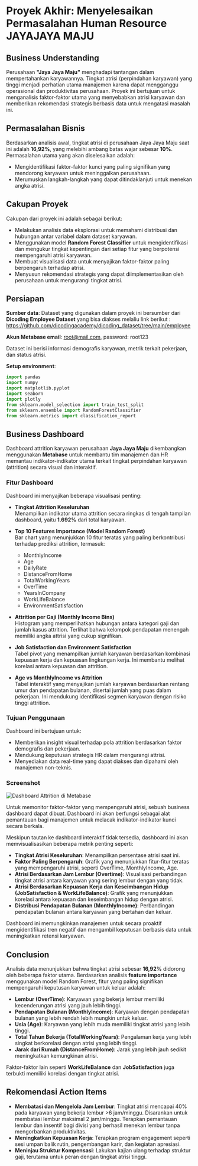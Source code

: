 
# Proyek Akhir: Menyelesaikan Permasalahan Human Resource JAYAJAYA MAJU

## Business Understanding

Perusahaan **"Jaya Jaya Maju"** menghadapi tantangan dalam mempertahankan karyawannya. Tingkat atrisi (perpindahan karyawan) yang tinggi menjadi perhatian utama manajemen karena dapat mengganggu operasional dan produktivitas perusahaan. Proyek ini bertujuan untuk menganalisis faktor-faktor utama yang menyebabkan atrisi karyawan dan memberikan rekomendasi strategis berbasis data untuk mengatasi masalah ini.

## Permasalahan Bisnis

Berdasarkan analisis awal, tingkat atrisi di perusahaan Jaya Jaya Maju saat ini adalah **16,92%**, yang melebihi ambang batas wajar sebesar **10%**. Permasalahan utama yang akan diselesaikan adalah:

- Mengidentifikasi faktor-faktor kunci yang paling signifikan yang mendorong karyawan untuk meninggalkan perusahaan.
- Merumuskan langkah-langkah yang dapat ditindaklanjuti untuk menekan angka atrisi.

## Cakupan Proyek

Cakupan dari proyek ini adalah sebagai berikut:

- Melakukan analisis data eksplorasi untuk memahami distribusi dan hubungan antar variabel dalam dataset karyawan.
- Menggunakan model **Random Forest Classifier** untuk mengidentifikasi dan mengukur tingkat kepentingan dari setiap fitur yang berpotensi mempengaruhi atrisi karyawan.
- Membuat visualisasi data untuk menyajikan faktor-faktor paling berpengaruh terhadap atrisi.
- Menyusun rekomendasi strategis yang dapat diimplementasikan oleh perusahaan untuk mengurangi tingkat atrisi.

## Persiapan

**Sumber data**: Dataset yang digunakan dalam proyek ini bersumber dari **Dicoding Employee Dataset** yang bisa diakses melaliu link berikut : https://github.com/dicodingacademy/dicoding_dataset/tree/main/employee

**Akun Metabase email**: root@mail.com, password: root123

Dataset ini berisi informasi demografis karyawan, metrik terkait pekerjaan, dan status atrisi.

**Setup environment**:

```python
import pandas
import numpy
import matplotlib.pyplot
import seaborn
import plotly
from sklearn.model_selection import train_test_split
from sklearn.ensemble import RandomForestClassifier
from sklearn.metrics import classification_report
```


## Business Dashboard

Dashboard attrition karyawan perusahaan **Jaya Jaya Maju** dikembangkan menggunakan **Metabase** untuk membantu tim manajemen dan HR memantau indikator-indikator utama terkait tingkat perpindahan karyawan (attrition) secara visual dan interaktif.

### Fitur Dashboard

Dashboard ini menyajikan beberapa visualisasi penting:

- **Tingkat Attrition Keseluruhan**  
  Menampilkan indikator utama attrition secara ringkas di tengah tampilan dashboard, yaitu **1.692%** dari total karyawan.

- **Top 10 Features Importance (Model Random Forest)**  
  Bar chart yang menunjukkan 10 fitur teratas yang paling berkontribusi terhadap prediksi attrition, termasuk:
  - MonthlyIncome
  - Age
  - DailyRate
  - DistanceFromHome
  - TotalWorkingYears
  - OverTime
  - YearsInCompany
  - WorkLifeBalance
  - EnvironmentSatisfaction

- **Attrition per Gaji (Monthly Income Bins)**  
  Histogram yang memperlihatkan hubungan antara kategori gaji dan jumlah kasus attrition. Terlihat bahwa kelompok pendapatan menengah memiliki angka attrisi yang cukup signifikan.

- **Job Satisfaction dan Environment Satisfaction**  
  Tabel pivot yang menampilkan jumlah karyawan berdasarkan kombinasi kepuasan kerja dan kepuasan lingkungan kerja. Ini membantu melihat korelasi antara kepuasan dan attrition.

- **Age vs MonthlyIncome vs Attrition**  
  Tabel interaktif yang menyajikan jumlah karyawan berdasarkan rentang umur dan pendapatan bulanan, disertai jumlah yang puas dalam pekerjaan. Ini mendukung identifikasi segmen karyawan dengan risiko tinggi attrition.

### Tujuan Penggunaan

Dashboard ini bertujuan untuk:
- Memberikan insight visual terhadap pola attrition berdasarkan faktor demografis dan pekerjaan.
- Mendukung keputusan strategis HR dalam mengurangi attrisi.
- Menyediakan data real-time yang dapat diakses dan dipahami oleh manajemen non-teknis.

### Screenshot

![Dashboard Attrition di Metabase](AmeliaGizzela_dashboard.png)


Untuk memonitor faktor-faktor yang mempengaruhi atrisi, sebuah business dashboard dapat dibuat. Dashboard ini akan berfungsi sebagai alat pemantauan bagi manajemen untuk melacak indikator-indikator kunci secara berkala.

Meskipun tautan ke dashboard interaktif tidak tersedia, dashboard ini akan memvisualisasikan beberapa metrik penting seperti:

- **Tingkat Atrisi Keseluruhan**: Menampilkan persentase atrisi saat ini.
- **Faktor Paling Berpengaruh**: Grafik yang menunjukkan fitur-fitur teratas yang mempengaruhi atrisi, seperti OverTime, MonthlyIncome, Age.
- **Atrisi Berdasarkan Jam Lembur (Overtime)**: Visualisasi perbandingan tingkat atrisi antara karyawan yang sering lembur dengan yang tidak.
- **Atrisi Berdasarkan Kepuasan Kerja dan Keseimbangan Hidup (JobSatisfaction & WorkLifeBalance)**: Grafik yang menunjukkan korelasi antara kepuasan dan keseimbangan hidup dengan atrisi.
- **Distribusi Pendapatan Bulanan (MonthlyIncome)**: Perbandingan pendapatan bulanan antara karyawan yang bertahan dan keluar.

Dashboard ini memungkinkan manajemen untuk secara proaktif mengidentifikasi tren negatif dan mengambil keputusan berbasis data untuk meningkatkan retensi karyawan.

## Conclusion

Analisis data menunjukkan bahwa tingkat atrisi sebesar **16,92%** didorong oleh beberapa faktor utama. Berdasarkan analisis **feature importance** menggunakan model Random Forest, fitur yang paling signifikan mempengaruhi keputusan karyawan untuk keluar adalah:

- **Lembur (OverTime)**: Karyawan yang bekerja lembur memiliki kecenderungan atrisi yang jauh lebih tinggi.
- **Pendapatan Bulanan (MonthlyIncome)**: Karyawan dengan pendapatan bulanan yang lebih rendah lebih mungkin untuk keluar.
- **Usia (Age)**: Karyawan yang lebih muda memiliki tingkat atrisi yang lebih tinggi.
- **Total Tahun Bekerja (TotalWorkingYears)**: Pengalaman kerja yang lebih singkat berkorelasi dengan atrisi yang lebih tinggi.
- **Jarak dari Rumah (DistanceFromHome)**: Jarak yang lebih jauh sedikit meningkatkan kemungkinan atrisi.

Faktor-faktor lain seperti **WorkLifeBalance** dan **JobSatisfaction** juga terbukti memiliki korelasi dengan tingkat atrisi.

## Rekomendasi Action Items

- **Membatasi dan Mengelola Jam Lembur**: Tingkat atrisi mencapai 40% pada karyawan yang bekerja lembur >6 jam/minggu. Disarankan untuk membatasi lembur maksimal 2 jam/minggu. Terapkan pemantauan lembur dan insentif bagi divisi yang berhasil menekan lembur tanpa mengorbankan produktivitas.
- **Meningkatkan Kepuasan Kerja**: Terapkan program engagement seperti sesi umpan balik rutin, pengembangan karir, dan kegiatan apresiasi.
- **Meninjau Struktur Kompensasi**: Lakukan kajian ulang terhadap struktur gaji, terutama untuk peran dengan tingkat atrisi tinggi.
